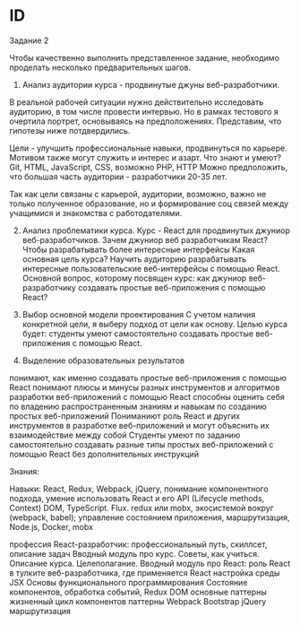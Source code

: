 # ID

Задание 2

Чтобы качественно выполнить представленное задание, необходимо проделать несколько предварительных шагов. 

1) Анализ аудитории курса - продвинутые джуны веб-разработчики. 

В реальной рабочей ситуации нужно действительно исследовать аудиторию, в том числе провести интервью. Но в рамках тестового я очертила портрет, основываясь на предположениях. Представим, что гипотезы ниже потдвердились.

Цели - улучшить профессиональные навыки, продвинуться по карьере. Мотивом также могут служить и интерес и азарт.
Что знают и умеют? Git, HTML, JavaScript, CSS, возможно PHP, HTTP
Можно предположить, что большая часть аудитории - разработчики 20-35 лет.

Так как цели связаны с карьерой, аудитории, возможно, важно не только полученное образование, но и формирование соц связей между учащимися и знакомства с работодателями.

2) Анализ проблематики курса.
Курс - React для продвинутых джуниор веб-разработчиков.
Зачем джуниор веб разработчикам React? Чтобы разрабатывать более интересные интерфейсы
Какая основная цель курса? Научить аудиторию разрабатывать интересные пользовательские веб-интерфейсы с помощью React.
Основной вопрос, которому посвящен курс: как джуниор веб-разработчику создавать простые веб-приложения с помощью React?

3) Выбор основной модели проектирования
С учетом наличия конкретной цели, я выберу подход от цели как основу.
Целью курса будет: студенты умеют самостоятельно создавать простые веб-приложения с помощью React. 

4) Выделение образовательных результатов

понимают, как именно создавать простые веб-приложения с помощью React
понимают плюсы и минусы разных инструментов и алгоритмов разработки веб-приложений с помощью React
способны оценить себя по владению распространенным знаниям и навыкам по созданию простых веб-приложений
Пониманиют роль React и других инструментов в разработке веб-приложений и могут объяснить их взаимодействие между собой
Студенты умеют по заданию самостоятельно создавать разные типы простых веб-приложений с помощью React без дополнительных инструкций


Знания: 
          
Навыки: React, Redux, Webpack, jQuery, понимание компонентного подхода, умение использовать React и его API (Lifecycle methods, Context) DOM, TypeScript. Flux.  redux или mobx, экосистемой вокруг (webpack, babel); управление состоянием приложения, маршрутизация, Node.js, Docker, mobx

профессия React-разработчик: профессиональный путь, скиллсет, описание задач 
Вводный модуль про курс. Советы, как учиться. Описание курса. Целеполагание.
Вводный модуль про React: роль React в тулките веб-разработчика, где применяется React
настройка среды
JSX
Основы функционального программирования
Состояние компонентов, обработка событий, Redux
DOM
основные паттерны
жизненный цикл компонентов
паттерны
Webpack
Bootstrap
jQuery
маршрутизация





